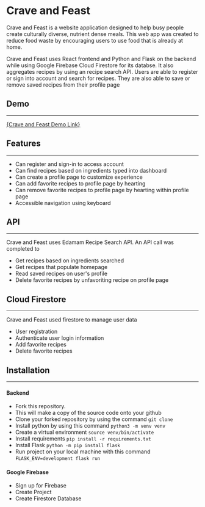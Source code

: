 # Crave and Feast

Crave and Feast is a website application designed to help busy people create culturally diverse, nutrient dense meals. This web app was created to reduce food waste by encouraging users to use food that is already at home. 

Crave and Feast uses React frontend and Python and Flask on the backend while using Google Firebase Cloud Firestore for its databse. It also aggregates recipes by using an recipe search API. Users are able to register or sign into account and search for recipes. They are also able to save or remove saved recipes from their profile page

## Demo
***
[{Crave and Feast Demo Link}](https://www.loom.com/share/e364226cb1d64206ba988a5233a4691a)

## Features
***
* Can register and sign-in to access account
* Can find recipes based on ingredients typed into dashboard
* Can create a profile page to customize experience
* Can add favorite recipes to profile page by hearting
* Can remove favorite recipes to profile page by hearting within profile page
* Accessible navigation using keyboard

## API
***

Crave and Feast uses Edamam Recipe Search API. An API call was completed to 
* Get recipes based on ingredients searched
* Get recipes that populate homepage
* Read saved recipes on user's profile
* Delete favorite recipes by unfavoriting recipe on profile page

## Cloud Firestore
***

Crave and Feast used firestore to manage user data
* User registration
* Authenticate user login information
* Add favorite recipes
* Delete favorite recipes


## Installation
***
#### Backend
* Fork this repository. 
* This will make a copy of the source code onto your github
* Clone your forked repository by using the command 
```git clone```
* Install python by using this command
  `python3 -m venv venv`
* Create a virtual environment
  `source venv/bin/activate`
* Install requirements
  `pip install -r requirements.txt`
* Install Flask
  `python -m pip install flask`
* Run project on your local machine with this command
  `FLASK_ENV=development flask run`

#### Google Firebase
* Sign up for Firebase
* Create Project
* Create Firestore Database


